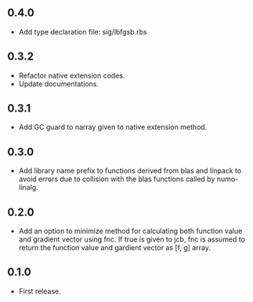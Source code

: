 ## 0.4.0
- Add type declaration file: sig/lbfgsb.rbs

## 0.3.2
- Refactor native extension codes.
- Update documentations.

## 0.3.1
- Add GC guard to narray given to native extension method.

## 0.3.0
- Add library name prefix to functions derived from blas and linpack
to avoid errors due to collision with the blas functions called by numo-linalg.

## 0.2.0
- Add an option to minimize method for calculating both function value and gradient vector using fnc.
If true is given to jcb, fnc is assumed to return the function value and gardient vector as [f, g] array.

## 0.1.0
- First release.
